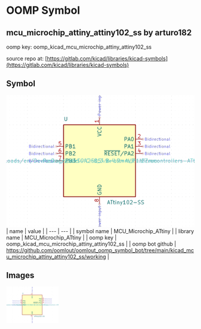 # OOMP Symbol  
## mcu_microchip_attiny_attiny102_ss  by arturo182  
  
oomp key: oomp_kicad_mcu_microchip_attiny_attiny102_ss  
  
source repo at: [https://gitlab.com/kicad/libraries/kicad-symbols](https://gitlab.com/kicad/libraries/kicad-symbols)  
## Symbol  
  
[![working.png](working_600.png)](working.png)  
| name | value | 
| --- | --- | 
| symbol name | MCU_Microchip_ATtiny | 
| library name | MCU_Microchip_ATtiny | 
| oomp key | oomp_kicad_mcu_microchip_attiny_attiny102_ss | 
| oomp bot github | https://github.com/oomlout/oomlout_oomp_symbol_bot/tree/main/kicad_mcu_microchip_attiny_attiny102_ss/working | 
## Images  
  
[![working.png](working_140.png)](working.png)  
